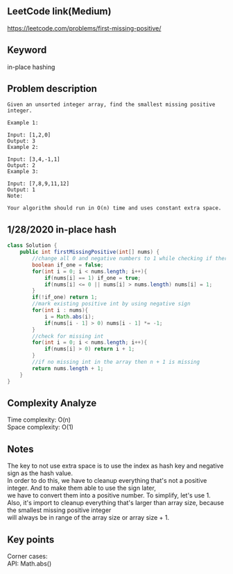 ## LeetCode link(Medium)
https://leetcode.com/problems/first-missing-positive/

## Keyword
in-place hashing

## Problem description
```
Given an unsorted integer array, find the smallest missing positive integer.

Example 1:

Input: [1,2,0]
Output: 3
Example 2:

Input: [3,4,-1,1]
Output: 2
Example 3:

Input: [7,8,9,11,12]
Output: 1
Note:

Your algorithm should run in O(n) time and uses constant extra space.
```
## 1/28/2020 in-place hash

```java
class Solution {
    public int firstMissingPositive(int[] nums) {
        //change all 0 and negative numbers to 1 while checking if there's any 1
        boolean if_one = false;
        for(int i = 0; i < nums.length; i++){
            if(nums[i] == 1) if_one = true;
            if(nums[i] <= 0 || nums[i] > nums.length) nums[i] = 1;
        }
        if(!if_one) return 1;
        //mark existing positive int by using negative sign
        for(int i : nums){
            i = Math.abs(i);
            if(nums[i - 1] > 0) nums[i - 1] *= -1;
        }
        //check for missing int
        for(int i = 0; i < nums.length; i++){
            if(nums[i] > 0) return i + 1;
        }
        //if no missing int in the array then n + 1 is missing
        return nums.length + 1;
    }
}
```

## Complexity Analyze
Time complexity: O(n)\
Space complexity: O(1)

## Notes
The key to not use extra space is to use the index as hash key and negative sign as the hash value.\
In order to do this, we have to cleanup everything that's not a positive integer. And to make them able to use the sign later,\
we have to convert them into a positive number. To simplify, let's use 1.\
Also, it's import to cleanup everything that's larger than array size, because the smallest missing positive integer\
will always be in range of the array size or array size + 1.

## Key points
Corner cases: \
API: Math.abs()
